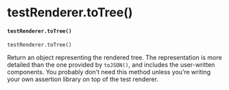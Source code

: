 # testRenderer.toTree()

#### `testRenderer.toTree()` <a href="#testrenderertotree" id="testrenderertotree"></a>

```
testRenderer.toTree()
```

Return an object representing the rendered tree. The representation is more detailed than the one provided by `toJSON()`, and includes the user-written components. You probably don’t need this method unless you’re writing your own assertion library on top of the test renderer.
